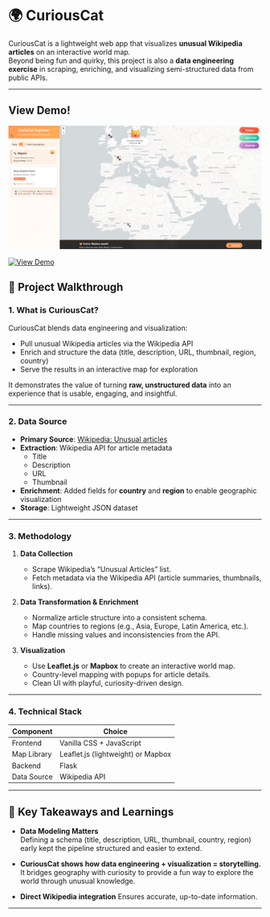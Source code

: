 # 🌍 CuriousCat

CuriousCat is a lightweight web app that visualizes **unusual Wikipedia articles** on an interactive world map.  
Beyond being fun and quirky, this project is also a **data engineering exercise** in scraping, enriching, and visualizing semi-structured data from public APIs.

---


## View Demo!

<p align="center">
  <img src="assets/demo.png" alt="CuriousCat demo" width="600"/>
</p>

[![View Demo](https://img.shields.io/badge/VIEW-DEMO-blue?style=for-the-badge)](https://github.com/ameliatheamazin/curiouscat/blob/main/assets/demo.mp4?raw=true)



## 📖 Project Walkthrough

### 1. What is CuriousCat?
CuriousCat blends data engineering and visualization:  
- Pull unusual Wikipedia articles via the Wikipedia API  
- Enrich and structure the data (title, description, URL, thumbnail, region, country)  
- Serve the results in an interactive map for exploration  

It demonstrates the value of turning **raw, unstructured data** into an experience that is usable, engaging, and insightful.  

---

### 2. Data Source

- **Primary Source**: [Wikipedia: Unusual articles](https://en.wikipedia.org/wiki/Wikipedia:Unusual_articles)  
- **Extraction**: Wikipedia API for article metadata  
  - Title  
  - Description  
  - URL  
  - Thumbnail  
- **Enrichment**: Added fields for **country** and **region** to enable geographic visualization  
- **Storage**: Lightweight JSON dataset  

---

### 3. Methodology

1. **Data Collection**  
   - Scrape Wikipedia’s “Unusual Articles” list.  
   - Fetch metadata via the Wikipedia API (article summaries, thumbnails, links).  

2. **Data Transformation & Enrichment**  
   - Normalize article structure into a consistent schema.  
   - Map countries to regions (e.g., Asia, Europe, Latin America, etc.).  
   - Handle missing values and inconsistencies from the API.  

3. **Visualization**  
   - Use **Leaflet.js** or **Mapbox** to create an interactive world map.  
   - Country-level mapping with popups for article details.  
   - Clean UI with playful, curiosity-driven design.  

---

### 4. Technical Stack

| Component     | Choice                                 |
| ------------- | -------------------------------------- |
| Frontend      | Vanilla CSS + JavaScript               |
| Map Library   | Leaflet.js (lightweight) or Mapbox     |
| Backend       | Flask                                  |
| Data Source   | Wikipedia API                          |

---

## 🔑 Key Takeaways and Learnings

- **Data Modeling Matters**  
  Defining a schema (title, description, URL, thumbnail, country, region) early kept the pipeline structured and easier to extend.  

- **CuriousCat shows how data engineering + visualization = storytelling.** 
  It bridges geography with curiosity to provide a fun way to explore the world through unusual knowledge.    

- **Direct Wikipedia integration**
  Ensures accurate, up-to-date information.  


---